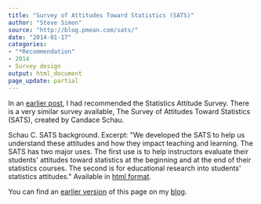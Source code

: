 ```yaml
---
title: "Survey of Attitudes Toward Statistics (SATS)"
author: "Steve Simon"
source: "http://blog.pmean.com/sats/"
date: "2014-01-17"
categories:
- "*Recommendation"
- 2014
- Survey design
output: html_document
page_update: partial
---
```


In an [earlier post][sim3], I had recommended the Statistics Attitude Survey. There is a very similar survey available, The Survey of Attitudes Toward Statistics (SATS), created by Candace Schau.

<!---More--->

Schau C. SATS background. Excerpt: "We developed the SATS to help us understand these attitudes and how they impact teaching and learning. The SATS has two major uses. The first use is to help instructors evaluate their students' attitudes toward statistics at the beginning and at the end of their statistics courses. The second is for educational research into students' statistics attitudes." Available in [html format][sat1].

You can find an [earlier version][sim1] of this page on my [blog][sim2].

[sim1]: http://blog.pmean.com/sats/
[sim2]: http://blog.pmean.com

[sim3]: http://new.pmean.com/statistics-attitude-survey-scale/index.html

[sat1]: http://www.evaluationandstatistics.com/id18.html

